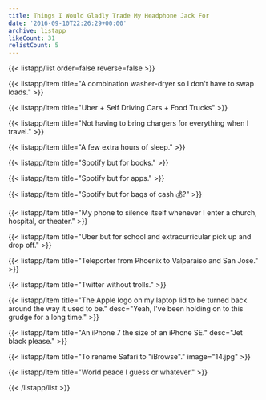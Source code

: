 ```yaml
---
title: Things I Would Gladly Trade My Headphone Jack For
date: '2016-09-10T22:26:29+00:00'
archive: listapp
likeCount: 31
relistCount: 5
---
```


{{< listapp/list order=false reverse=false >}}

   {{< listapp/item title="A combination washer-dryer so I don't have to swap loads." >}}

   {{< listapp/item title="Uber + Self Driving Cars + Food Trucks" >}}

   {{< listapp/item title="Not having to bring chargers for everything when I travel." >}}

   {{< listapp/item title="A few extra hours of sleep." >}}

   {{< listapp/item title="Spotify but for books." >}}

   {{< listapp/item title="Spotify but for apps." >}}

   {{< listapp/item title="Spotify but for bags of cash 💰?" >}}

   {{< listapp/item title="My phone to silence itself whenever I enter a church, hospital, or theater." >}}

   {{< listapp/item title="Uber but for school and extracurricular pick up and drop off." >}}

   {{< listapp/item title="Teleporter from Phoenix to Valparaiso and San Jose." >}}

   {{< listapp/item title="Twitter without trolls." >}}

   {{< listapp/item title="The Apple logo on my laptop lid to be turned back around the way it used to be."
      desc="Yeah, I've been holding on to this grudge for a long time." >}}

   {{< listapp/item title="An iPhone 7 the size of an iPhone SE."
      desc="Jet black please." >}}

   {{< listapp/item title="To rename Safari to \"iBrowse\"."
      image="14.jpg" >}}

   {{< listapp/item title="World peace I guess or whatever." >}}

{{< /listapp/list >}}
